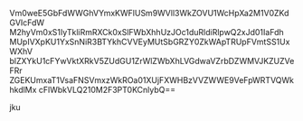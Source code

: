 Vm0weE5GbFdWWGhVYmxKWFlUSm9WVll3WkZOVU1WcHpXa2M1V0ZKdGVIcFdW
M2hyVm0xS1IyTkliRmRXCk0xSlFWbXhhUzJOc1duRldiRlpwQ2xJd01IaFdh
MUpIVXpKU1YxSnNiR3BTYkhCVVEyMUtSbGRZY0ZkWApTRUpFVmtSS1UxWXhV
blZXYkU1cFYwVktXRkV5ZUdGU1ZrWlZWbXhLVGdwaVZrbDZWMVJKZUZVeFRr
ZGEKUmxaT1VsaFNSVmxzWkROa01XUjFXWHBzVVZWWE9VeFpWRTVQWkhkdlMx
cFlWbkVLQ210M2F3PT0KCnlybQ==

jku